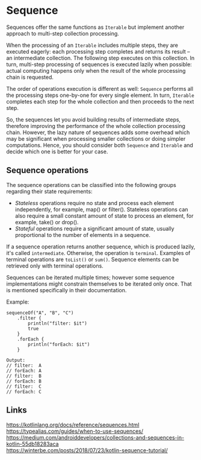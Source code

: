 # Sequence
Sequences offer the same functions as `Iterable` but implement another approach to multi-step collection processing.

When the processing of an `Iterable` includes multiple steps, they are executed eagerly: each processing step completes and returns its result – an intermediate collection. The following step executes on this collection. In turn, multi-step processing of sequences is executed lazily when possible: actual computing happens only when the result of the whole processing chain is requested.

The order of operations execution is different as well: `Sequence` performs all the processing steps one-by-one for every single element. In turn, `Iterable` completes each step for the whole collection and then proceeds to the next step.

So, the sequences let you avoid building results of intermediate steps, therefore improving the performance of the whole collection processing chain. However, the lazy nature of sequences adds some overhead which may be significant when processing smaller collections or doing simpler computations. Hence, you should consider both `Sequence` and `Iterable` and decide which one is better for your case.

## Sequence operations
The sequence operations can be classified into the following groups regarding their state requirements:
- *Stateless* operations require no state and process each element independently, for example, map() or filter(). Stateless operations can also require a small constant amount of state to process an element, for example, take() or drop().
- *Stateful* operations require a significant amount of state, usually proportional to the number of elements in a sequence.

If a sequence operation returns another sequence, which is produced lazily, it's called `intermediate`. Otherwise, the operation is `terminal`. Examples of terminal operations are `toList()` or `sum()`. Sequence elements can be retrieved only with terminal operations.

Sequences can be iterated multiple times; however some sequence implementations might constrain themselves to be iterated only once. That is mentioned specifically in their documentation.

Example: 
```
sequenceOf("A", "B", "C")
    .filter {
        println("filter: $it")
        true
    }
    .forEach {
        println("forEach: $it")
    }
    
Output:
// filter:  A
// forEach: A
// filter:  B
// forEach: B
// filter:  C
// forEach: C
```

## Links
https://kotlinlang.org/docs/reference/sequences.html  
https://typealias.com/guides/when-to-use-sequences/  
https://medium.com/androiddevelopers/collections-and-sequences-in-kotlin-55db18283aca  
https://winterbe.com/posts/2018/07/23/kotlin-sequence-tutorial/  
